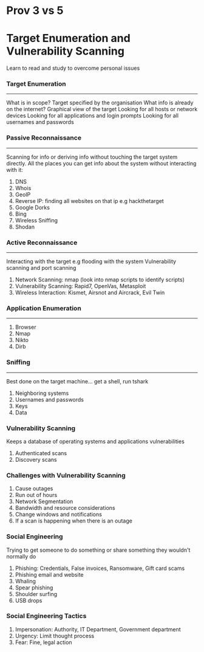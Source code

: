 # Prov 3 vs 5
# Target Enumeration and Vulnerability Scanning

Learn to read and study to overcome personal issues

### Target Enumeration
---
What is in scope?
	Target specified by the organisation
What info is already on the internet?
		Graphical view of the target
Looking for all hosts or network devices
Looking for all applications and login prompts
Looking for all usernames and passwords

### Passive Reconnaissance
---
Scanning for info or deriving info without touching the target system directly.
All the places you can get info about the system without interacting with it:
1. DNS
2. Whois
3. GeoIP
4. Reverse IP: finding all websites on that ip e.g hackthetarget
5. Google Dorks
6. Bing
7. Wireless Sniffing
8. Shodan
### Active Reconnaissance
---
Interacting with the target e.g flooding with the system
Vulnerability scanning and port scanning
1. Network Scanning: nmap (look into nmap scripts to identify scripts)
2. Vulnerability Scanning: Rapid7, OpenVas, Metasploit
3. Wireless Interaction: Kismet, Airsnot and Aircrack, Evil Twin
### Application Enumeration
---
1. Browser
2. Nmap
3. Nikto
4. Dirb
### Sniffing
---
Best done on the target machine... get a shell, run tshark
1. Neighboring systems
2. Usernames and passwords
3. Keys
4. Data
### Vulnerability Scanning
Keeps a database of operating systems and applications vulnerabilities
1. Authenticated scans
2. Discovery scans
### Challenges with Vulnerability Scanning
1. Cause outages
2. Run out of hours
3. Network Segmentation
4. Bandwidth and resource considerations
5. Change windows and notifications
6. If a scan is happening when there is an outage
### Social Engineering
Trying to get someone to do something or share something they wouldn't normally do
1. Phishing: Credentials, False invoices, Ransomware, Gift card scams
2. Phishing email and website
3. Whaling
4. Spear phishing
5. Shoulder surfing
6. USB drops
### Social Engineering Tactics
1. Impersonation: Authority, IT Department, Government department
2. Urgency: Limit thought process
3. Fear: Fine, legal action